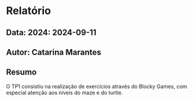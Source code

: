 # Relatório
## Data: 2024: 2024-09-11
## Autor: Catarina Marantes

## Resumo

O TP1 consistiu na realização de exercícios através do Blocky Games, com especial atenção aos níveis do maze e do turtle.
